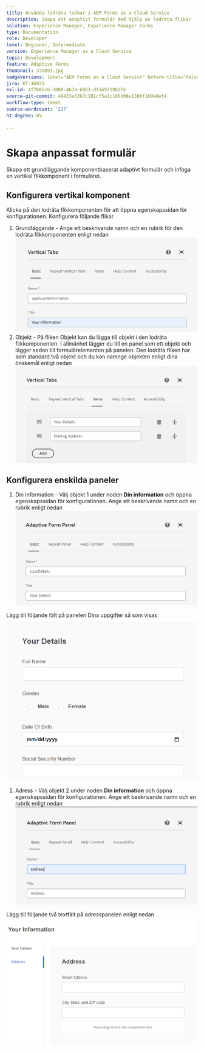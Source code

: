 ```yaml
---
title: Använda lodräta tabbar i AEM Forms as a Cloud Service
description: Skapa ett adaptivt formulär med hjälp av lodräta flikar
solution: Experience Manager, Experience Manager Forms
type: Documentation
role: Developer
level: Beginner, Intermediate
version: Experience Manager as a Cloud Service
topic: Development
feature: Adaptive Forms
thumbnail: 331891.jpg
badgeVersions: label="AEM Forms as a Cloud Service" before-title="false"
jira: KT-16023
exl-id: 4f7b05c6-3088-467a-b9b1-dfab971982fe
source-git-commit: 48433a5367c281cf5a1c106b08a1306f1b0e8ef4
workflow-type: tm+mt
source-wordcount: '217'
ht-degree: 0%

---
```


# Skapa anpassat formulär

Skapa ett grundläggande komponentbaserat adaptivt formulär och infoga en vertikal flikkomponent i formuläret.

## Konfigurera vertikal komponent

Klicka på den lodräta flikkomponenten för att öppna egenskapssidan för konfigurationen. Konfigurera följande flikar

1. Grundläggande - Ange ett beskrivande namn och en rubrik för den lodräta flikkomponenten enligt nedan
   ![vertical-tabs-1](assets/vertical-tabs-1.png)
1. Objekt - På fliken Objekt kan du lägga till objekt i den lodräta flikkomponenten. I allmänhet lägger du till en panel som ett objekt och lägger sedan till formulärelementen på panelen. Den lodräta fliken har som standard två objekt och du kan namnge objekten enligt dina önskemål enligt nedan
   ![vertical-tabs-2](assets/vertical-tabs-2.png)

## Konfigurera enskilda paneler

1. Din information - Välj objekt 1 under noden **Din information** och öppna egenskapssidan för konfigurationen. Ange ett beskrivande namn och en rubrik enligt nedan
   ![vertical-tabs-3](assets/vertical-tabs-3.png)

Lägg till följande fält på panelen Dina uppgifter så som visas
![vertical-tabs-4](assets/vertical-tabs-4.png)

1. Adress - Välj objekt 2 under noden **Din information** och öppna egenskapssidan för konfigurationen. Ange ett beskrivande namn och en rubrik enligt nedan
   ![vertical-tabs-6](assets/vertical-tabs-6.png)

Lägg till följande två textfält på adresspanelen enligt nedan
![vertical-tabs-5](assets/vertical-tabs-5.png)
